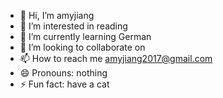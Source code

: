- 👋 Hi, I’m amyjiang
- 👀 I’m interested in reading
- 🌱 I’m currently learning German
- 💞️ I’m looking to collaborate on 
- 📫 How to reach me amyjiang2017@gmail.com
- 😄 Pronouns: nothing
- ⚡ Fun fact: have a cat
